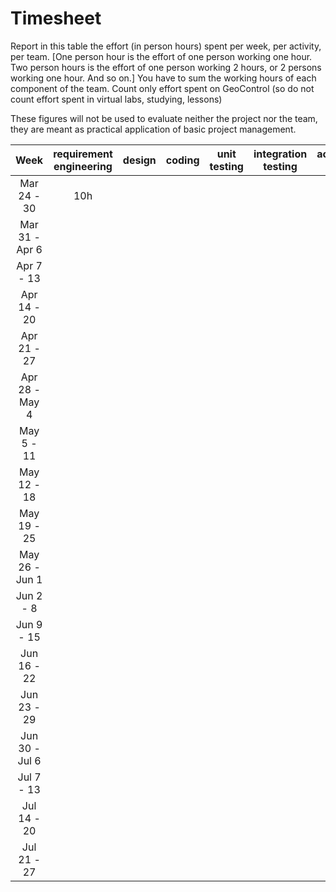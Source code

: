 # Timesheet

Report in this table the effort (in person hours) spent per week, per activity, per team.
[One person hour is the effort of one person working one hour.
Two person hours is the effort of one person working 2 hours, or 2 persons working one hour. And so on.]
You have to sum the working hours of each component of the team.
Count only effort spent on GeoControl (so do not count effort spent in virtual labs, studying, lessons)

These figures will not be used to evaluate neither the project nor the team, they are meant as practical application of basic project management.

|      Week      | requirement engineering | design | coding | unit testing | integration testing | acceptance testing | containerization | management |
| :------------: | :---------------------: | :----: | :----: | :----------: | :-----------------: | :----------------: | :--------------: | :--------: |
|  Mar 24 - 30   |    10h                     |        |        |              |                     |                    |                  |  2h | 
| Mar 31 - Apr 6 |                         |        |        |              |                     |                    |                  |            |
|   Apr 7 - 13   |                         |        |        |              |                     |                    |                  |            |
|  Apr 14 - 20   |                         |        |        |              |                     |                    |                  |            |
|  Apr 21 - 27   |                         |        |        |              |                     |                    |                  |            |
| Apr 28 - May 4 |                         |        |        |              |                     |                    |                  |            |
|   May 5 - 11   |                         |        |        |              |                     |                    |                  |            |
|  May 12 - 18   |                         |        |        |              |                     |                    |                  |            |
|  May 19 - 25   |                         |        |        |              |                     |                    |                  |            |
| May 26 - Jun 1 |                         |        |        |              |                     |                    |                  |            |
|   Jun 2 - 8    |                         |        |        |              |                     |                    |                  |            |
|   Jun 9 - 15   |                         |        |        |              |                     |                    |                  |            |
|  Jun 16 - 22   |                         |        |        |              |                     |                    |                  |            |
|  Jun 23 - 29   |                         |        |        |              |                     |                    |                  |            |
| Jun 30 - Jul 6 |                         |        |        |              |                     |                    |                  |            |
|   Jul 7 - 13   |                         |        |        |              |                     |                    |                  |            |
|  Jul 14 - 20   |                         |        |        |              |                     |                    |                  |            |
|  Jul 21 - 27   |                         |        |        |              |                     |                    |                  |            |

